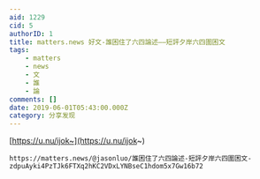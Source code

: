 ```yaml
---
aid: 1229
cid: 5
authorID: 1
title: matters.news 好文-誰困住了六四論述——短評夕岸六四圍困文
tags:
    - matters
    - news
    - 文
    - 誰
    - 論
comments: []
date: 2019-06-01T05:43:00.000Z
category: 分享发现
---
```


[https://u.nu/ijok~](https://u.nu/ijok~)

    https://matters.news/@jasonluo/誰困住了六四論述-短評夕岸六四圍困文-zdpuAyki4PzTJk6FTXq2hKC2VDxLYNBseC1hdom5x7Gw16b72
